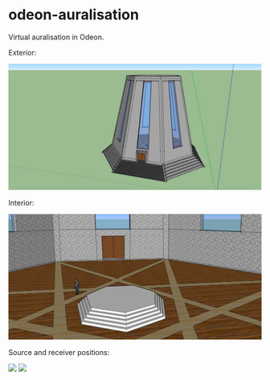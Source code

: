 # odeon-auralisation

Virtual auralisation in Odeon.

Exterior:

![](images/exterior.png)

Interior:

![](images/interior.png)

Source and receiver positions:

![](images/positions_01.png)
![](images/positions_02.png)